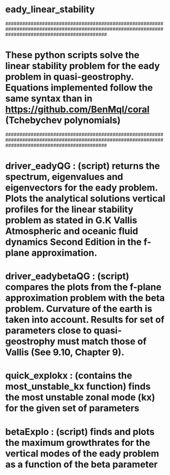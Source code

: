 # eady_linear_stability

####################################################################################################################################################
# These python scripts solve the linear stability problem for the eady problem in quasi-geostrophy. Equations implemented follow the same syntax than in https://github.com/BenMql/coral (Tchebychev polynomials)
####################################################################################################################################################

# driver_eadyQG : (script) returns the spectrum, eigenvalues and eigenvectors for the eady problem. Plots the analytical solutions vertical profiles for the linear stability problem as stated in G.K Vallis Atmospheric and oceanic fluid dynamics Second Edition in the f-plane approximation.

# driver_eadybetaQG : (script) compares the plots from the f-plane approximation problem with the beta problem. Curvature of the earth is taken into account. Results for set of parameters close to quasi-geostrophy must match those of Vallis (See 9.10, Chapter 9).

# quick_explokx : (contains the most_unstable_kx function) finds the most unstable zonal mode (kx) for the given set of parameters

# betaExplo : (script) finds and plots the maximum growthrates for the vertical modes of the eady problem as a function of the beta parameter







